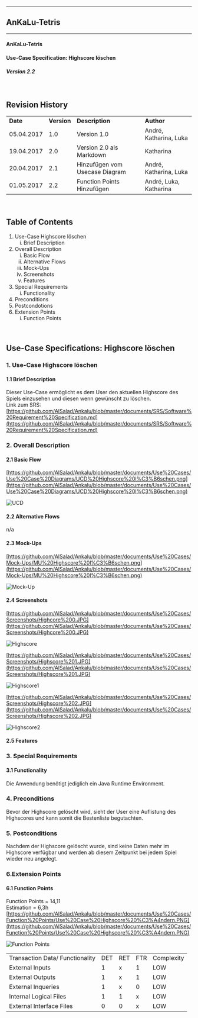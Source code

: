 
----------
##  AnKaLu-Tetris  ##
----------

####  AnKaLu-Tetris  ###

####  Use-Case Specification: Highscore löschen  ###

#####  Version 2.2  #####

</br>

##  Revision History  ##

<table> 
<tr><td><b>Date</b></td><td><b>Version</b></td><td><b>Description</b></td><td><b>Author</b></td></tr>
<tr><td>05.04.2017</td><td>1.0</td><td>Version 1.0</td><td>André, Katharina, Luka</td></tr>
<tr><td>19.04.2017</td><td>2.0</td><td>Version 2.0 als Markdown</td><td>Katharina</td></tr>
<tr><td>20.04.2017</td><td>2.1</td><td>Hinzufügen vom Usecase Diagram</td><td>André, Katharina, Luka</td></tr>
<tr><td>01.05.2017</td><td>2.2</td><td>Function Points Hinzufügen</td><td>André, Luka, Katharina</td></tr>
</table>
</br>

##  Table of Contents  ##

<ol>
<li>Use-Case Highscore löschen
<ol type = i>
<li>Brief Description</li>
</ol>
<li> Overall Description
<ol type = i>
<li>Basic Flow</li>
<li>Alternative Flows</li>
<li>Mock-Ups</li>
<li>Screenshots</li>
<li>Features</li>
</ol>
<li>Special Requirements
<ol type = i>
<li>Functionality</li>
</ol>
<li>Preconditions</li>
<li>Postcondotions</li>
<li>Extension Points
<ol type = i>
<li>Function Points</li>
</ol>
</ol>
</br>

##  Use-Case Specifications: Highscore löschen  ##

###  1. Use-Case Highscore löschen  ###

####  1.1 Brief Description  ####
Dieser Use-Case ermöglicht es dem User den aktuellen Highscore des Spiels einzusehen und diesen wenn gewünscht zu löschen. </br>
Link zum SRS: [https://github.com/AlSalad/Ankalu/blob/master/documents/SRS/Software%20Requirement%20Specification.md](https://github.com/AlSalad/Ankalu/blob/master/documents/SRS/Software%20Requirement%20Specification.md)

###  2. Overall Description  ###

####  2.1 Basic Flow  ####

[https://github.com/AlSalad/Ankalu/blob/master/documents/Use%20Cases/Use%20Case%20Diagrams/UCD%20Highscore%20l%C3%B6schen.png](https://github.com/AlSalad/Ankalu/blob/master/documents/Use%20Cases/Use%20Case%20Diagrams/UCD%20Highscore%20l%C3%B6schen.png)

![UCD](https://github.com/AlSalad/Ankalu/blob/master/documents/Use%20Cases/Use%20Case%20Diagrams/UCD%20Highscore%20l%C3%B6schen.png "UCD")

####  2.2 Alternative Flows  ####

n/a

####  2.3 Mock-Ups  ####

[https://github.com/AlSalad/Ankalu/blob/master/documents/Use%20Cases/Mock-Ups/MU%20Highscore%20l%C3%B6schen.png](https://github.com/AlSalad/Ankalu/blob/master/documents/Use%20Cases/Mock-Ups/MU%20Highscore%20l%C3%B6schen.png)

![Mock-Up](https://github.com/AlSalad/Ankalu/blob/master/documents/Use%20Cases/Mock-Ups/MU%20Highscore%20l%C3%B6schen.png "Mock-Up")

####  2.4 Screenshots ####

[https://github.com/AlSalad/Ankalu/blob/master/documents/Use%20Cases/Screenshots/Highcore%200.JPG](https://github.com/AlSalad/Ankalu/blob/master/documents/Use%20Cases/Screenshots/Highcore%200.JPG)

![Highscore](https://github.com/AlSalad/Ankalu/blob/master/documents/Use%20Cases/Screenshots/Highcore%200.JPG "Highscore")

[https://github.com/AlSalad/Ankalu/blob/master/documents/Use%20Cases/Screenshots/Highscore%201.JPG](https://github.com/AlSalad/Ankalu/blob/master/documents/Use%20Cases/Screenshots/Highscore%201.JPG)

![Highscore1](https://github.com/AlSalad/Ankalu/blob/master/documents/Use%20Cases/Screenshots/Highscore%201.JPG "Highscore1")

[https://github.com/AlSalad/Ankalu/blob/master/documents/Use%20Cases/Screenshots/Highscore%202.JPG](https://github.com/AlSalad/Ankalu/blob/master/documents/Use%20Cases/Screenshots/Highscore%202.JPG)

![Highscore2](https://github.com/AlSalad/Ankalu/blob/master/documents/Use%20Cases/Screenshots/Highscore%202.JPG "Highscore2")

####  2.5 Features  ####

###  3. Special Requirements  ###

####  3.1 Functionality  ####

Die Anwendung benötigt jediglich ein Java Runtime Environment.

###  4. Preconditions  ###

Bevor der Highscore gelöscht wird, sieht der User eine Auflistung des Highscores und kann somit die Bestenliste begutachten.

###  5. Postconditions  ###

Nachdem der Highscore gelöscht wurde, sind keine Daten mehr im Highscore verfügbar und werden ab diesem Zeitpunkt bei jedem Spiel wieder neu angelegt.

###  6.Extension Points  ###


####  6.1 Function Points  ####

Function Points = 14,11 <br>
Estimation = 6,3h <br>
[https://github.com/AlSalad/Ankalu/blob/master/documents/Use%20Cases/Function%20Points/Use%20Case%20Highscore%20%C3%A4ndern.PNG](https://github.com/AlSalad/Ankalu/blob/master/documents/Use%20Cases/Function%20Points/Use%20Case%20Highscore%20%C3%A4ndern.PNG)

![Function Points](https://github.com/AlSalad/Ankalu/blob/master/documents/Use%20Cases/Function%20Points/Use%20Case%20Highscore%20%C3%A4ndern.PNG "Function Points")

<table>
<tr><td>Transaction Data/ Functionality</td><td>DET</td><td>RET</td><td>FTR</td><td>Complexity</td></tr>
<tr><td>External Inputs</td><td>1</td><td>x</td><td>1</td><td>LOW</td></tr>
<tr><td>External Outputs</td><td>1</td><td>x</td><td>1</td><td>LOW</td></tr>
<tr><td>External Inqueries</td><td>1</td><td>x</td><td>0</td><td>LOW</td></tr>
<tr><td>Internal Logical Files</td><td>1</td><td>1</td><td>x</td><td>LOW</td></tr>
<tr><td>External Interface Files</td><td>0</td><td>0</td><td>x</td><td>LOW</td></tr>
</table>
